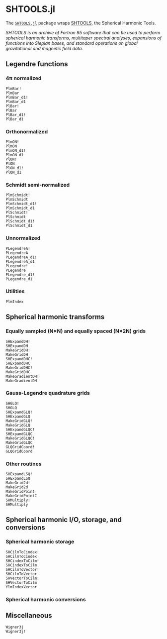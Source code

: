# SHTOOLS.jl

The [`SHTOOLS.jl`](https://github.com/eschnett/SHTOOLS.jl) package
wraps [SHTOOLS](https://shtools.github.io/SHTOOLS/index-fortran.html),
the Spherical Harmonic Tools.

*SHTOOLS is an archive of Fortran 95 software that can be used to
perform spherical harmonic transforms, multitaper spectral analyses,
expansions of functions into Slepian bases, and standard operations on
global gravitational and magnetic field data.*

## Legendre functions

### 4π normalized

```@docs
PlmBar!
PlmBar
PlmBar_d1!
PlmBar_d1
PlBar!
PlBar
PlBar_d1!
PlBar_d1
```

### Orthonormalized

```@docs
PlmON!
PlmON
PlmON_d1!
PlmON_d1
PlON!
PlON
PlON_d1!
PlON_d1
```

### Schmidt semi-normalized

```@docs
PlmSchmidt!
PlmSchmidt
PlmSchmidt_d1!
PlmSchmidt_d1
PlSchmidt!
PlSchmidt
PlSchmidt_d1!
PlSchmidt_d1
```

### Unnormalized

```@docs
PLegendreA!
PLegendreA
PLegendreA_d1!
PLegendreA_d1
PLegendre!
PLegendre
PLegendre_d1!
PLegendre_d1
```

### Utilities

```@docs
PlmIndex
```

## Spherical harmonic transforms

### Equally sampled (N×N) and equally spaced (N×2N) grids

```@docs
SHExpandDH!
SHExpandDH
MakeGridDH!
MakeGridDH
SHExpandDHC!
SHExpandDHC
MakeGridDHC!
MakeGridDHC
MakeGradientDH!
MakeGradientDH
```

### Gauss-Legendre quadrature grids 

```@docs
SHGLQ!
SHGLQ
SHExpandGLQ!
SHExpandGLQ
MakeGridGLQ!
MakeGridGLQ
SHExpandGLQC!
SHExpandGLQC
MakeGridGLQC!
MakeGridGLQC
GLQGridCoord!
GLQGridCoord
```

### Other routines

```@docs
SHExpandLSQ!
SHExpandLSQ
MakeGrid2d!
MakeGrid2d
MakeGridPoint
MakeGridPointC
SHMultiply!
SHMultiply
```

## Spherical harmonic I/O, storage, and conversions

### Spherical harmonic storage

```@docs
SHCilmToCindex!
SHCilmToCindex
SHCindexToCilm!
SHCindexToCilm
SHCilmToVector!
SHCilmToVector
SHVectorToCilm!
SHVectorToCilm
YlmIndexVector
```

### Spherical harmonic conversions

## Miscellaneous

```@docs
Wigner3j
Wigner3j!
```
